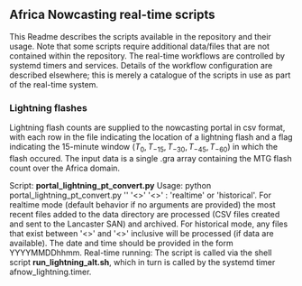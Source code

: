 ## Africa Nowcasting real-time scripts

This Readme describes the scripts available in the repository and their usage. Note that some scripts require additional data/files that are not contained within the repository. The real-time workflows are controlled by systemd timers and services. Details of the workflow configuration are described elsewhere; this is merely a catalogue of the scripts in use as part of the real-time system. 


### Lightning flashes

Lightning flash counts are supplied to the nowcasting portal in csv format, with each row in the file indicating the location of a lightning flash and a flag indicating the 15-minute window ($T_0, T_{-15}, T_{-30}, T_{-45}, T_{-60}$) in which the flash occured. The input data is a single .gra array containing the MTG flash count over the Africa domain. 

Script: **portal_lightning_pt_convert.py**
Usage: python portal_lightning_pt_convert.py '<run mode>' '<<start datetime>>' '<<end datetime>>'
<run mode>: 'realtime' or 'historical'. For realtime mode (default behavior if no arguments are provided) the most recent files added to the data directory are processed (CSV files created and sent to the Lancaster SAN) and archived. For historical mode, any files that exist between '<<start datetime>>' and '<<end datetime>>' inclusive will be processed (if data are available). The date and time should be provided in the form YYYYMMDDhhmm. 
Real-time running: The script is called via the shell script **run_lightning_alt.sh**, which in turn is called by the systemd timer afnow_lightning.timer.

